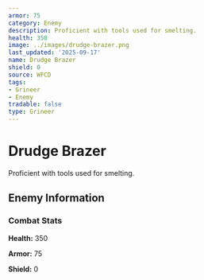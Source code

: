 ```yaml
---
armor: 75
category: Enemy
description: Proficient with tools used for smelting.
health: 350
image: ../images/drudge-brazer.png
last_updated: '2025-09-17'
name: Drudge Brazer
shield: 0
source: WFCD
tags:
- Grineer
- Enemy
tradable: false
type: Grineer
---
```


# Drudge Brazer

Proficient with tools used for smelting.

## Enemy Information

### Combat Stats

**Health:** 350

**Armor:** 75

**Shield:** 0

